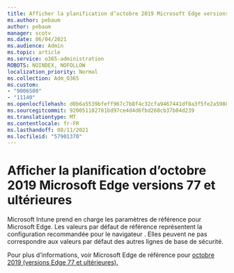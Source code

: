 ```yaml
---
title: Afficher la planification d’octobre 2019 Microsoft Edge versions 77 et ultérieures
ms.author: pebaum
author: pebaum
manager: scotv
ms.date: 06/04/2021
ms.audience: Admin
ms.topic: article
ms.service: o365-administration
ROBOTS: NOINDEX, NOFOLLOW
localization_priority: Normal
ms.collection: Adm_O365
ms.custom:
- "9006500"
- "11140"
ms.openlocfilehash: d0b6a5539bfeff967c7b8f4c32cfa9467441df8a3f5fe2a59886b2f3457a3c68
ms.sourcegitcommit: 920051182781bd97ce4d4d6fbd268cb37b84d239
ms.translationtype: MT
ms.contentlocale: fr-FR
ms.lasthandoff: 08/11/2021
ms.locfileid: "57901370"
---
```

# <a name="view-the-october-2019-baseline-for-microsoft-edge-versions-77-and-later"></a>Afficher la planification d’octobre 2019 Microsoft Edge versions 77 et ultérieures

Microsoft Intune prend en charge les paramètres de référence pour Microsoft Edge. Les valeurs par défaut de référence représentent la configuration recommandée pour le navigateur . Elles peuvent ne pas correspondre aux valeurs par défaut des autres lignes de base de sécurité.

Pour plus d’informations, voir Microsoft Edge de référence pour [octobre 2019 (versions Edge 77 et ultérieures).](https://docs.microsoft.com/mem/intune/protect/security-baseline-settings-edge?pivots=edge-october-2019)